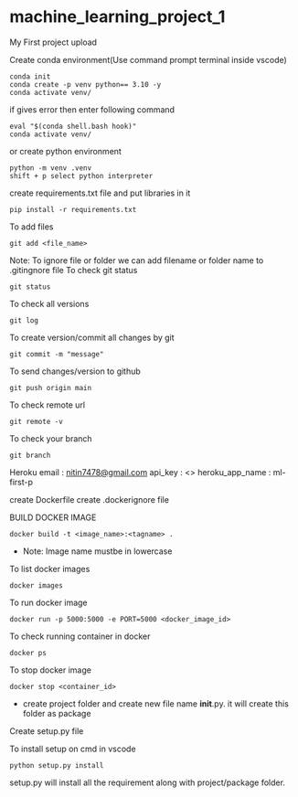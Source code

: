 # machine_learning_project_1
My First project upload 

Create conda environment(Use command prompt terminal inside vscode)
```
conda init
conda create -p venv python== 3.10 -y 
conda activate venv/
```
if gives error  then enter following command
```
eval "$(conda shell.bash hook)"
conda activate venv/
```

or create python environment
```
python -m venv .venv
shift + p select python interpreter 
```
create requirements.txt file and put libraries in it
```
pip install -r requirements.txt
```
To add files 
```
git add <file_name>
```

Note: To ignore file or folder we can add filename or folder name to .gitingnore file
To check git status
```
git status
```

To check all versions
````
git log
````

To create version/commit all changes by git
```
git commit -m "message"
```
To send changes/version to github 
```
git push origin main
```
To check remote url
```
git remote -v
```
To check your branch
```
git branch
```
 

 Heroku email : nitin7478@gmail.com
 api_key : <>
 heroku_app_name : ml-first-p

create Dockerfile
create .dockerignore file


 BUILD DOCKER IMAGE
 ```
 docker build -t <image_name>:<tagname> .
 ```

* Note: Image name mustbe in lowercase

To list docker images
```
docker images
```
To run docker image
```
docker run -p 5000:5000 -e PORT=5000 <docker_image_id> 
```

To check running container in docker
```
docker ps
```
To stop docker image 
```
docker stop <container_id>
```

* create project folder and create new file name __init__.py. it will create this folder as package

Create setup.py file

To install setup on cmd in vscode
```
python setup.py install
```
setup.py will install all the requirement along with project/package folder.


